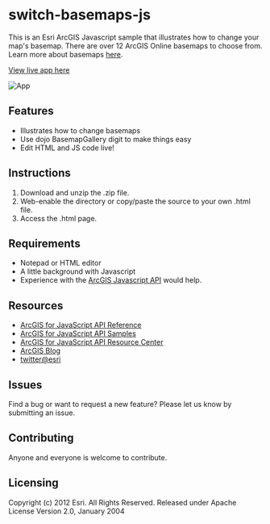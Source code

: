 # switch-basemaps-js

This is an Esri ArcGIS Javascript sample that illustrates how to change your map's basemap.  There are over 12 ArcGIS Online basemaps to choose from. Learn more about basemaps [here](http://www.arcgis.com/home/search.html?q=basemaps&t=content).

[View live app here](http://edn1.esri.com/sandbox/sandbox.html?sample=basemaps)

![App](http://edn1.esri.com/samples/basemaps/switch-basemaps-js.png) 

## Features
* Illustrates how to change basemaps
* Use dojo BasemapGallery digit to make things easy
* Edit HTML and JS code live!

## Instructions

1. Download and unzip the .zip file.
2. Web-enable the directory or copy/paste the source to your own .html file.
3. Access the .html page.

## Requirements

* Notepad or HTML editor
* A little background with Javascript
* Experience with the [ArcGIS Javascript API](http://www.esri.com/) would help.

## Resources

* [ArcGIS for JavaScript API Reference](http://help.arcgis.com/en/webapi/javascript/arcgis/help/jsapi_start.htm)
* [ArcGIS for JavaScript API Samples](http://help.arcgis.com/en/webapi/javascript/arcgis/help/jssamples_start.htm)
* [ArcGIS for JavaScript API Resource Center](http://help.arcgis.com/en/webapi/javascript/arcgis/index.html)
* [ArcGIS Blog](http://blogs.esri.com/esri/arcgis/)
* [twitter@esri](http://twitter.com/esri)

## Issues

Find a bug or want to request a new feature?  Please let us know by submitting an issue.

## Contributing

Anyone and everyone is welcome to contribute. 

## Licensing
Copyright (c) 2012 Esri. All Rights Reserved.
Released under Apache License Version 2.0, January 2004
